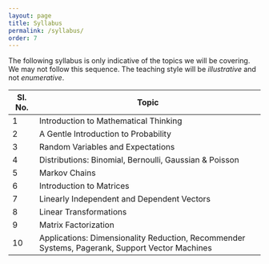 ```yaml
---
layout: page
title: Syllabus
permalink: /syllabus/
order: 7
---
```

The following syllabus is only indicative of the topics we will be covering. We may not follow this sequence. The teaching style will be _illustrative_ and not _enumerative_. 

| Sl. No. | Topic                                                        |
| ------- | ------------------------------------------------------------ |
| 1       | Introduction to Mathematical Thinking                        |
| 2       | A Gentle Introduction to Probability                         |
| 3       | Random Variables and Expectations                            |
| 4       | Distributions: Binomial, Bernoulli, Gaussian & Poisson       |
| 5       | Markov Chains                                                |
| 6       | Introduction to Matrices                                     |
| 7       | Linearly Independent and Dependent Vectors                   |
| 8       | Linear Transformations                                       |
| 9       | Matrix Factorization                                         |
| 10      | Applications: Dimensionality Reduction, Recommender Systems, Pagerank, Support Vector Machines |









